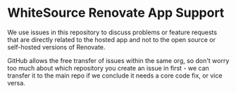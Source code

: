 # WhiteSource Renovate App Support

We use issues in this repository to discuss problems or feature requests that are directly related to the hosted app and not to the open source or self-hosted versions of Renovate.

GitHub allows the free transfer of issues within the same org, so don't worry too much about which repository you create an issue in first - we can transfer it to the main repo if we conclude it needs a core code fix, or vice versa.
